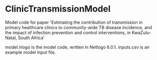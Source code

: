 # ClinicTransmissionModel

Model code for paper 'Estimating the contribution of transmission in primary healthcare clinics to community-wide TB disease incidence, and the impact of infection prevention and control interventions, in KwaZulu-Natal, South Africa'

model.nlogo is the model code, written in Netlogo 6.0.1. inputs.csv is an example model input file.

